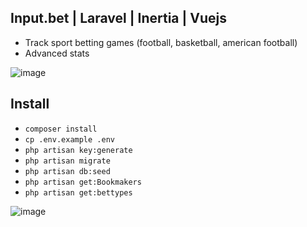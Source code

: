 
## Input.bet | Laravel | Inertia | Vuejs

- Track sport betting games (football, basketball, american football)
- Advanced stats

![image](https://user-images.githubusercontent.com/14290562/225565094-db4594d5-fb99-494f-a775-f562eb7d3a5f.png)

## Install
- `composer install`
- `cp .env.example .env`
- `php artisan key:generate`
- `php artisan migrate`
- `php artisan db:seed`
- `php artisan get:Bookmakers`
- `php artisan get:bettypes`

![image](https://user-images.githubusercontent.com/14290562/225564752-53f0a7fa-3618-4334-a936-336b69ef42bd.png)
